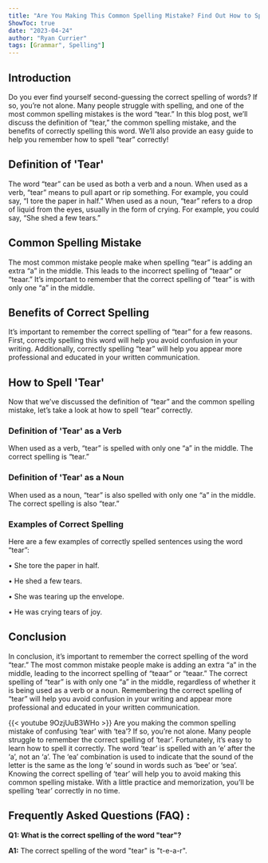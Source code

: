 ```yaml
---
title: "Are You Making This Common Spelling Mistake? Find Out How to Spell 'Tear' Now!"
ShowToc: true 
date: "2023-04-24"
author: "Ryan Currier" 
tags: [Grammar", Spelling"]
---
```

## Introduction
Do you ever find yourself second-guessing the correct spelling of words? If so, you’re not alone. Many people struggle with spelling, and one of the most common spelling mistakes is the word “tear.” In this blog post, we’ll discuss the definition of “tear,” the common spelling mistake, and the benefits of correctly spelling this word. We’ll also provide an easy guide to help you remember how to spell “tear” correctly!

## Definition of 'Tear'
The word “tear” can be used as both a verb and a noun. When used as a verb, “tear” means to pull apart or rip something. For example, you could say, “I tore the paper in half.” When used as a noun, “tear” refers to a drop of liquid from the eyes, usually in the form of crying. For example, you could say, “She shed a few tears.”

## Common Spelling Mistake
The most common mistake people make when spelling “tear” is adding an extra “a” in the middle. This leads to the incorrect spelling of “teaar” or “teaar.” It’s important to remember that the correct spelling of “tear” is with only one “a” in the middle.

## Benefits of Correct Spelling
It’s important to remember the correct spelling of “tear” for a few reasons. First, correctly spelling this word will help you avoid confusion in your writing. Additionally, correctly spelling “tear” will help you appear more professional and educated in your written communication.

## How to Spell 'Tear'
Now that we’ve discussed the definition of “tear” and the common spelling mistake, let’s take a look at how to spell “tear” correctly. 

### Definition of 'Tear' as a Verb
When used as a verb, “tear” is spelled with only one “a” in the middle. The correct spelling is “tear.”

### Definition of 'Tear' as a Noun
When used as a noun, “tear” is also spelled with only one “a” in the middle. The correct spelling is also “tear.”

### Examples of Correct Spelling
Here are a few examples of correctly spelled sentences using the word “tear”:

• She tore the paper in half.

• He shed a few tears.

• She was tearing up the envelope.

• He was crying tears of joy.

## Conclusion
In conclusion, it’s important to remember the correct spelling of the word “tear.” The most common mistake people make is adding an extra “a” in the middle, leading to the incorrect spelling of “teaar” or “teaar.” The correct spelling of “tear” is with only one “a” in the middle, regardless of whether it is being used as a verb or a noun. Remembering the correct spelling of “tear” will help you avoid confusion in your writing and appear more professional and educated in your written communication.

{{< youtube 9OzjUuB3WHo >}} 
Are you making the common spelling mistake of confusing ‘tear’ with ‘tea’? If so, you’re not alone. Many people struggle to remember the correct spelling of ‘tear’. Fortunately, it’s easy to learn how to spell it correctly. The word ‘tear’ is spelled with an ‘e’ after the ‘a’, not an ‘a’. The ‘ea’ combination is used to indicate that the sound of the letter is the same as the long ‘e’ sound in words such as ‘bee’ or ‘sea’. Knowing the correct spelling of ‘tear’ will help you to avoid making this common spelling mistake. With a little practice and memorization, you’ll be spelling ‘tear’ correctly in no time.

## Frequently Asked Questions (FAQ) :
**Q1: What is the correct spelling of the word "tear"?**

**A1:** The correct spelling of the word "tear" is "t-e-a-r".





